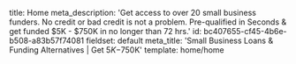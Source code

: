 title: Home
meta_description: 'Get access to over 20 small business funders. No credit or bad credit is not a problem. Pre-qualified in Seconds & get funded $5K - $750K in no longer than 72 hrs.'
id: bc407655-cf45-4b6e-b508-a83b57f74081
fieldset: default
meta_title: 'Small Business Loans & Funding Alternatives | Get $5K-$750K'
template: home/home

